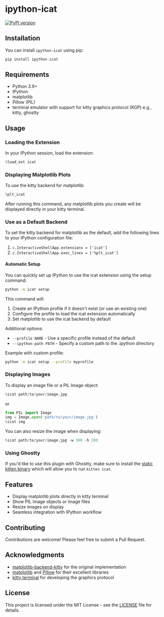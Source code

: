 # ipython-icat

[![PyPI version](https://img.shields.io/pypi/v/ipython-icat.svg?style=for-the-badge&logo=pypi&logoColor=white)](https://pypi.org/project/ipython-icat/)

## Installation

You can install `ipython-icat` using pip:

```bash
pip install ipython-icat
```

## Requirements

- Python 3.9+
- IPython
- matplotlib
- Pillow (PIL)
- terminal emulator with support for kitty graphics protocol (KGP) e.g., kitty, ghostty

## Usage

### Loading the Extension

In your IPython session, load the extension:

```python
%load_ext icat
```

### Displaying Matplotlib Plots

To use the kitty backend for matplotlib:

```python
%plt_icat
```

After running this command, any matplotlib plots you create will be displayed directly in your kitty terminal.

### Use as a Default Backend

To set the kitty backend for matplotlib as the default, add the following lines to your IPython configuration file:

1. `c.InteractiveShellApp.extensions = ['icat']`
2. `c.InteractiveShellApp.exec_lines = ['%plt_icat']`

#### Automatic Setup

You can quickly set up IPython to use the icat extension using the setup command:

```bash
python -m icat setup
```

This command will:
1. Create an IPython profile if it doesn't exist (or use an existing one)
2. Configure the profile to load the icat extension automatically
3. Set matplotlib to use the icat backend by default

Additional options:
- `--profile NAME` - Use a specific profile instead of the default
- `--ipython-path PATH` - Specify a custom path to the .ipython directory

Example with custom profile:
```bash
python -m icat setup --profile myprofile
```

### Displaying Images

To display an image file or a PIL Image object:

```python
%icat path/to/your/image.jpg
```

or

```python
from PIL import Image
img = Image.open('path/to/your/image.jpg')
%icat img
```

You can also resize the image when displaying:

```python
%icat path/to/your/image.jpg -w 300 -h 200
```

### Using Ghostty

If you'd like to use this plugin with Ghostty, make sure to install the [static kitten binary](https://github.com/kovidgoyal/kitty/releases) which will allow you to run `kitten icat`.

## Features

- Display matplotlib plots directly in kitty terminal
- Show PIL Image objects or image files
- Resize images on display
- Seamless integration with IPython workflow

## Contributing

Contributions are welcome! Please feel free to submit a Pull Request.

## Acknowledgments

- [matplotlib-backend-kitty](https://github.com/jktr/matplotlib-backend-kitty) for the original implementation
- [matplotlib](https://github.com/matplotlib/matplotlib) and [Pillow](https://python-pillow.org/) for their excellent libraries
- [kitty terminal](https://github.com/kovidgoyal/kitty) for developing the graphics protocol

## License

This project is licensed under the MIT License - see the [LICENSE](LICENSE) file for details.
